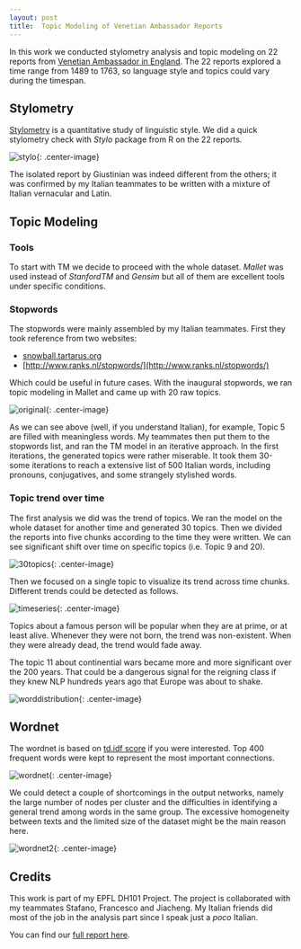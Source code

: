 ```yaml
---
layout: post
title:	Topic Modeling of Venetian Ambassador Reports
---
```


In this work we conducted stylometry analysis and topic modeling on 22 reports from [Venetian Ambassador in England](http://www.british-history.ac.uk/cal-state-papers/venice/vol1/cxxii-cxxix). The 22 reports explored a time range from 1489 to 1763, so language style and topics could vary during the timespan.

<!-- more -->

## Stylometry

[Stylometry](https://en.wikipedia.org/wiki/Stylometry) is a quantitative study of linguistic style. We did a quick stylometry check with *Stylo* package from R on the 22 reports. 

![stylo](http://veniceatlas.epfl.ch/wp-content/uploads/2016/03/DH_MDS_100_MFWs_Culled_0____001.png){: .center-image}

The isolated report by Giustinian was indeed different from the others; it was confirmed by my Italian teammates to be written with a mixture of Italian vernacular and Latin.


## Topic Modeling


### Tools

To start with TM we decide to proceed with the whole dataset. *Mallet* was used instead of *StanfordTM* and *Gensim* but all of them are excellent tools under specific conditions.

### Stopwords

The stopwords were mainly assembled by my Italian teammates. First they took reference from two websites:
- [snowball.tartarus.org](snowball.tartarus.org)
- [http://www.ranks.nl/stopwords/](http://www.ranks.nl/stopwords/)

Which could be useful in future cases. With the inaugural stopwords, we ran topic modeling in Mallet and came up with 20 raw topics.

![original](http://veniceatlas.epfl.ch/wp-content/uploads/2016/03/Immagine2.png){: .center-image}

As we can see above (well, if you understand Italian), for example, Topic 5 are filled with meaningless words. My teammates then put them to the stopwords list, and ran the TM model in an iterative approach. In the first iterations, the generated topics were rather miserable. It took them 30-some iterations to reach a extensive list of 500 Italian words, including pronouns, conjugatives, and some strangely stylished words.

### Topic trend over time


The first analysis we did was the trend of topics. We ran the model on the whole dataset for another time and generated 30 topics. Then we divided the reports into five chunks according to the time they were written. We can see significant shift over time on specific topics (i.e. Topic 9 and 20).

![30topics](http://veniceatlas.epfl.ch/wp-content/uploads/2016/06/AvarageProportion30.png){: .center-image}

Then we focused on a single topic to visualize its trend across time chunks. Different trends could be detected as follows.

![timeseries](http://veniceatlas.epfl.ch/wp-content/uploads/2016/06/Benchmark-grouped-for-Wpress.png){: .center-image}

Topics about a famous person will be popular when they are at prime, or at least alive. Whenever they were not born, the trend was non-existent. When they were already dead, the trend would fade away.

The topic 11 about continential wars became more and more significant over the 200 years. That could be a dangerous signal for the reigning class if they knew NLP hundreds years ago that Europe was about to shake.

![worddistribution](http://veniceatlas.epfl.ch/wp-content/uploads/2016/04/word-topic-distribution.jpg){: .center-image}

## Wordnet

The wordnet is based on [td.idf score](https://en.wikipedia.org/wiki/Tf%E2%80%93idf) if you were interested. Top 400 frequent words were kept to represent the most important connections.

![wordnet](http://veniceatlas.epfl.ch/wp-content/uploads/2016/06/graph-full-dataset.jpg){: .center-image}

We could detect a couple of shortcomings in the output networks, namely the large number of nodes per cluster and the difficulties in identifying a general trend among words in the same group. The excessive homogeneity between texts and the limited size of the dataset might be the main reason here.

![wordnet2](http://veniceatlas.epfl.ch/wp-content/uploads/2016/06/graph-first-interval.jpg){: .center-image}

## Credits

This work is part of my EPFL DH101 Project. The project is collaborated with my teammates Stafano, Francesco and Jiacheng. My Italian friends did most of the job in the analysis part since I speak just a *poco* Italian.


You can find our [full report here](http://veniceatlas.epfl.ch/topic-modeling-of-ambassadors-relations-from-england-final-report/).
